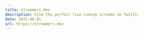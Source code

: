 ```yaml
---
title: streamers.dev
description: Find the perfect live-coding streams on Twitch.
date: 2021-06-01
url: https://streamers.dev
---
```

